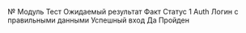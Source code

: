 №	Модуль	Тест	Ожидаемый результат	Факт	Статус
1	Auth	Логин с правильными данными	Успешный вход	Да	Пройден
